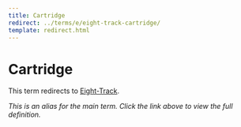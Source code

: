 ```yaml
---
title: Cartridge
redirect: ../terms/e/eight-track-cartridge/
template: redirect.html
---
```


# Cartridge

This term redirects to [Eight-Track](../terms/e/eight-track-cartridge/).

*This is an alias for the main term. Click the link above to view the full definition.*

